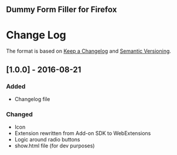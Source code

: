Dummy Form Filler for Firefox
------

# Change Log
The format is based on [Keep a Changelog](http://keepachangelog.com/) 
and [Semantic Versioning](http://semver.org/).


## [1.0.0] - 2016-08-21
### Added
- Changelog file

### Changed
- Icon
- Extension rewritten from Add-on SDK to WebExtensions
- Logic around radio buttons
- show.html file (for dev purposes)
